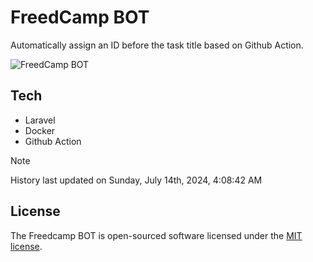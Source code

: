 # FreedCamp BOT

Automatically assign an ID before the task title based on Github Action.

![FreedCamp BOT](https://repository-images.githubusercontent.com/737932867/7d34798b-2680-471c-b089-a78a718d3d6a)

## Tech

- Laravel
- Docker
- Github Action

> [!NOTE]  
> History last updated on Sunday, July 14th, 2024, 4:08:42 AM

## License

The Freedcamp BOT is open-sourced software licensed under the [MIT license](https://opensource.org/licenses/MIT).
